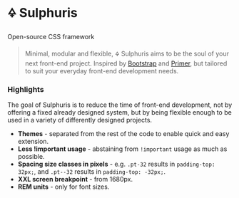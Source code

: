 # 🜍 Sulphuris
Open-source CSS framework

> Minimal, modular and flexible, 🜍 Sulphuris aims to be the soul of your next front-end project. Inspired by [Bootstrap](https://github.com/twbs/bootstrap) and [Primer](https://github.com/primer/css), but tailored to suit your everyday front-end development needs.

### Highlights

The goal of Sulphuris is to reduce the time of front-end development, not by offering a fixed already designed system, but by being flexible enough to be used in a variety of differently designed projects.

* **Themes** - separated from the rest of the code to enable quick and easy extension.
* **Less !important usage** - abstaining from `!important` usage as much as possible.
* **Spacing size classes in pixels** - e.g. `.pt-32` results in `padding-top: 32px;`, and `.pt--32` results in `padding-top: -32px;`.
* **XXL screen breakpoint** -  from 1680px.
* **REM units** - only for font sizes.
